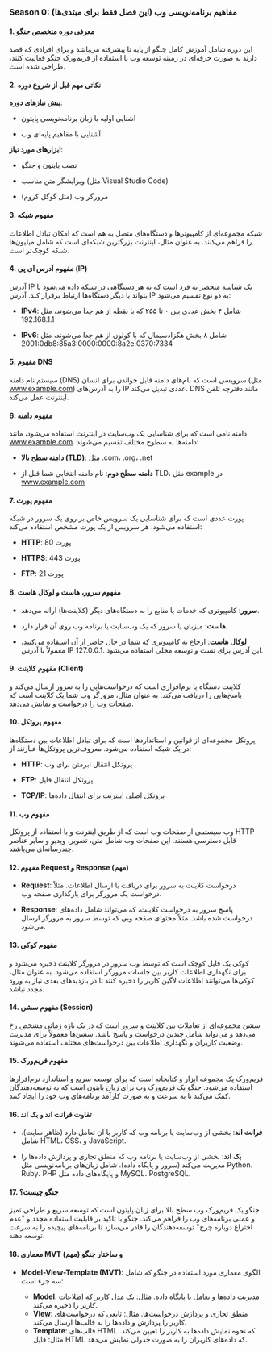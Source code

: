 ### Season 0: مفاهیم برنامه‌نویسی وب (این فصل فقط برای مبتدی‌ها)

#### 1. معرفی دوره متخصص جنگو

این دوره شامل آموزش کامل جنگو از پایه تا پیشرفته می‌باشد و برای افرادی که قصد دارند به صورت حرفه‌ای در زمینه توسعه وب با استفاده از فریم‌ورک جنگو فعالیت کنند، طراحی شده است.

#### 2. نکاتی مهم قبل از شروع دوره

**پیش نیازهای دوره**:

- آشنایی اولیه با زبان برنامه‌نویسی پایتون

- آشنایی با مفاهیم پایه‌ای وب

**ابزارهای مورد نیاز**:

- نصب پایتون و جنگو

- ویرایشگر متن مناسب (مثل Visual Studio Code)

- مرورگر وب (مثل گوگل کروم)

#### 3. مفهوم شبکه

شبکه مجموعه‌ای از کامپیوترها و دستگاه‌های متصل به هم است که امکان تبادل اطلاعات را فراهم می‌کنند. به عنوان مثال، اینترنت بزرگترین شبکه‌ای است که شامل میلیون‌ها شبکه کوچک‌تر است.

#### 4. مفهوم آدرس آی پی (IP)

آدرس IP یک شناسه منحصر به فرد است که به هر دستگاهی در شبکه داده می‌شود تا بتواند با دیگر دستگاه‌ها ارتباط برقرار کند. آدرس IP به دو نوع تقسیم می‌شود:

- **IPv4**: شامل ۴ بخش عددی بین ۰ تا ۲۵۵ که با نقطه از هم جدا می‌شوند، مثل 192.168.1.1

- **IPv6**: شامل ۸ بخش هگزادسیمال که با کولون از هم جدا می‌شوند، مثل 2001:0db8:85a3:0000:0000:8a2e:0370:7334

#### 5. مفهوم DNS

سیستم نام دامنه (DNS) سرویسی است که نام‌های دامنه قابل خواندن برای انسان (مثل www.example.com) را به آدرس‌های IP عددی تبدیل می‌کند. DNS مانند دفترچه تلفن اینترنت عمل می‌کند.

#### 6. مفهوم دامنه

دامنه نامی است که برای شناسایی یک وب‌سایت در اینترنت استفاده می‌شود، مانند www.example.com. دامنه‌ها به سطوح مختلف تقسیم می‌شوند:

- **دامنه سطح بالا (TLD)**: مثل .com، .org، .net

- **دامنه سطح دوم**: نام دامنه انتخابی شما قبل از TLD، مثل example در www.example.com

#### 7. مفهوم پورت

پورت عددی است که برای شناسایی یک سرویس خاص بر روی یک سرور در شبکه استفاده می‌شود. هر سرویس از یک پورت مشخص استفاده می‌کند:

- **HTTP**: پورت 80

- **HTTPS**: پورت 443

- **FTP**: پورت 21

#### 8. مفهوم سرور، هاست و لوکال هاست

- **سرور**: کامپیوتری که خدمات یا منابع را به دستگاه‌های دیگر (کلاینت‌ها) ارائه می‌دهد.

- **هاست**: میزبان یا سرور که یک وب‌سایت یا برنامه وب روی آن قرار دارد.

- **لوکال هاست**: ارجاع به کامپیوتری که شما در حال حاضر از آن استفاده می‌کنید، معمولاً با آدرس IP 127.0.0.1. این آدرس برای تست و توسعه محلی استفاده می‌شود.

#### 9. مفهوم کلاینت (Client)

کلاینت دستگاه یا نرم‌افزاری است که درخواست‌هایی را به سرور ارسال می‌کند و پاسخ‌هایی را دریافت می‌کند. به عنوان مثال، مرورگر وب شما یک کلاینت است که صفحات وب را درخواست و نمایش می‌دهد.

#### 10. مفهوم پروتکل

پروتکل مجموعه‌ای از قوانین و استانداردها است که برای تبادل اطلاعات بین دستگاه‌ها در یک شبکه استفاده می‌شود. معروف‌ترین پروتکل‌ها عبارتند از:

- **HTTP**: پروتکل انتقال ابرمتن برای وب

- **FTP**: پروتکل انتقال فایل

- **TCP/IP**: پروتکل اصلی اینترنت برای انتقال داده‌ها

#### 11. مفهوم وب

وب سیستمی از صفحات وب است که از طریق اینترنت و با استفاده از پروتکل HTTP قابل دسترسی هستند. این صفحات وب شامل متن، تصویر، ویدیو و سایر عناصر چندرسانه‌ای می‌باشند.

#### 12. مفهوم Request و Response (مهم)

- **Request**: درخواست کلاینت به سرور برای دریافت یا ارسال اطلاعات. مثلاً درخواست یک مرورگر برای بارگذاری صفحه وب.

- **Response**: پاسخ سرور به درخواست کلاینت، که می‌تواند شامل داده‌های درخواست شده باشد. مثلاً محتوای صفحه وبی که توسط سرور به مرورگر ارسال می‌شود.

#### 13. مفهوم کوکی

کوکی یک فایل کوچک است که توسط وب سرور در مرورگر کلاینت ذخیره می‌شود و برای نگهداری اطلاعات کاربر بین جلسات مرورگر استفاده می‌شود. به عنوان مثال، کوکی‌ها می‌توانند اطلاعات لاگین کاربر را ذخیره کنند تا در بازدیدهای بعدی نیاز به ورود مجدد نباشد.

#### 14. مفهوم سشن (Session)

سشن مجموعه‌ای از تعاملات بین کلاینت و سرور است که در یک بازه زمانی مشخص رخ می‌دهد و می‌تواند شامل چندین درخواست و پاسخ باشد. سشن‌ها معمولاً برای مدیریت وضعیت کاربران و نگهداری اطلاعات بین درخواست‌های مختلف استفاده می‌شوند.

#### 15. مفهوم فریم‌ورک

فریم‌ورک یک مجموعه ابزار و کتابخانه است که برای توسعه سریع و استاندارد نرم‌افزارها استفاده می‌شود. جنگو یک فریم‌ورک وب برای زبان پایتون است که به توسعه‌دهندگان کمک می‌کند تا به سرعت و به صورت کارآمد برنامه‌های وب خود را ایجاد کنند.

#### 16. تفاوت فرانت اند و بک اند

- **فرانت اند**: بخشی از وب‌سایت یا برنامه وب که کاربر با آن تعامل دارد (ظاهر سایت). شامل HTML، CSS، و JavaScript.

- **بک اند**: بخشی از وب‌سایت یا برنامه وب که منطق تجاری و پردازش داده‌ها را مدیریت می‌کند (سرور و پایگاه داده). شامل زبان‌های برنامه‌نویسی مثل Python، Ruby، PHP و پایگاه‌های داده مثل MySQL، PostgreSQL.

#### 17. جنگو چیست؟

جنگو یک فریم‌ورک وب سطح بالا برای زبان پایتون است که توسعه سریع و طراحی تمیز و عملی برنامه‌های وب را فراهم می‌کند. جنگو با تاکید بر قابلیت استفاده مجدد و "عدم اختراع دوباره چرخ" توسعه‌دهندگان را قادر می‌سازد تا برنامه‌های پیچیده را به سرعت توسعه دهند.

#### 18. معماری MVT و ساختار جنگو (مهم)

- **Model-View-Template (MVT)**: الگوی معماری مورد استفاده در جنگو که شامل سه جزء است:

  - **Model**: مدیریت داده‌ها و تعامل با پایگاه داده. مثال: یک مدل کاربر که اطلاعات کاربر را ذخیره می‌کند.
  - **View**: منطق تجاری و پردازش درخواست‌ها. مثال: تابعی که درخواست‌های کاربر را پردازش و داده‌ها را به قالب‌ها ارسال می‌کند.
  - **Template**: قالب‌های HTML که نحوه نمایش داده‌ها به کاربر را تعیین می‌کند. مثال: فایل HTML که داده‌های کاربران را به صورت جدولی نمایش می‌دهد.
